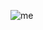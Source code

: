 ![me](https://media0.giphy.com/media/v1.Y2lkPTc5MGI3NjExdmt4Zzc2cngzZXA0OTl2b2d3MDRjYXU3bDZxNHA5NWN4OHNrNHltbiZlcD12MV9pbnRlcm5hbF9naWZfYnlfaWQmY3Q9Zw/7NoNw4pMNTvgc/giphy.webp)
